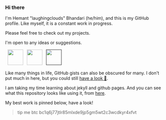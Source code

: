 ### Hi there

I'm Hemant "laughingclouds" Bhandari (he/him), and this is my GitHub profile. Like myself, it is a constant work in progress.

Please feel free to check out my projects.

I'm open to any ideas or suggestions.
<p>
&nbsp; <a href="https://twitter.com/" target="_blank" rel="noopener noreferrer"><img src="https://img.icons8.com/plasticine/100/000000/twitter.png" width="50" /></a>  
&nbsp; <a href="https://www.linkedin.com/in/hemant-bhandari-ba9a19214/" target="_blank" rel="noopener noreferrer"><img src="https://img.icons8.com/plasticine/100/000000/linkedin.png" width="50" /></a>
&nbsp; <a href="" target="_blank" rel="noopener noreferrer"><img src="https://img.icons8.com/plasticine/100/000000/gmail.png"  width="50" /></a>
  
<!--  [![Fiverr Badge](https://img.shields.io/badge/Fiverr-laughingclouds-brightgreen?style=for-the-badge)](https://www.fiverr.com/laughingclouds) -->
</p>

Like many things in life, GitHub gists can also be obscured for many. I don't put much in here, but you could still [have a look 🙂](https://gist.github.com/laughingclouds).

I am taking my time learning about jekyll and github pages. And you can see what this repository looks like using it, from [here](https://laughingclouds.github.io/laughingclouds/).

My best work is pinned below, have a look!



> tip me
> btc
> bc1q6j77jtlr85mlxde9jp5gm5wt2c3wcdkyr4xfvt
